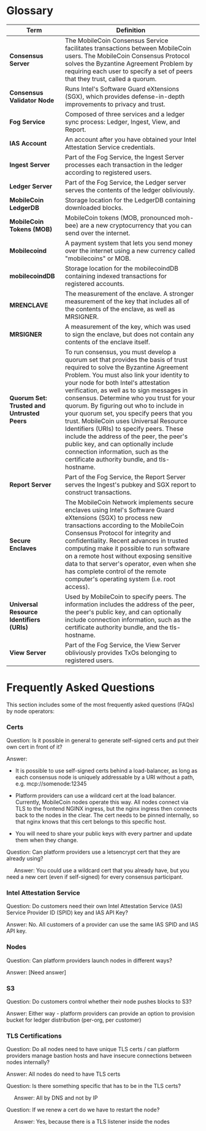 # Glossary

| Term | Definition |
| ----------- | ----------- |
| **Consensus Server** | The MobileCoin Consensus Service facilitates transactions between MobileCoin users. The MobileCoin Consensus Protocol solves the Byzantine Agreement Problem by requiring each user to specify a set of peers that they trust, called a quorum.  |
| **Consensus Validator Node** | Runs Intel's Software Guard eXtensions (SGX), which provides defense-in-depth improvements to privacy and trust. |
| **Fog Service** | Composed of three services and a ledger sync process: Ledger, Ingest, View, and Report. |
| **IAS Account** | An account after you have obtained your Intel Attestation Service credentials. |
| **Ingest Server** | Part of the Fog Service, the Ingest Server processes each transaction in the ledger according to registered users. |
| **Ledger Server** | Part of the Fog Service, the Ledger server serves the contents of the ledger obliviously. |
| **MobileCoin LedgerDB** | Storage location for the LedgerDB containing downloaded blocks. |
| **MobileCoin Tokens (MOB)** | MobileCoin tokens (MOB, pronounced moh-bee) are a new cryptocurrency that you can send over the internet. |
| **Mobilecoind** | A payment system that lets you send money over the internet using a new currency called "mobilecoins" or MOB. |
| **mobilecoindDB** | Storage location for the mobilecoindDB containing indexed transactions for registered accounts. |
| **MRENCLAVE** | The measurement of the enclave. A stronger measurement of the key that includes all of the contents of the enclave, as well as MRSIGNER. |
| **MRSIGNER** | A measurement of the key, which was used to sign the enclave, but does not contain any contents of the enclave itself. |
| **Quorum Set: Trusted and Untrusted Peers**  | To run consensus, you must develop a quorum set that provides the basis of trust required to solve the Byzantine Agreement Problem. You must also link your identity to your node for both Intel's attestation verification, as well as to sign messages in consensus. Determine who you trust for your quorum. By figuring out who to include in your quorum set, you specify peers that you trust. MobileCoin uses Universal Resource Identifiers (URIs) to specify peers. These include the address of the peer, the peer's public key, and can optionally include connection information, such as the certificate authority bundle, and tls-hostname. |
| **Report Server** | Part of the Fog Service, the Report Server serves the Ingest's pubkey and SGX report to construct transactions. |
| **Secure Enclaves** | The MobileCoin Network implements secure enclaves using Intel's Software Guard eXtensions (SGX) to process new transactions according to the MobileCoin Consensus Protocol for integrity and confidentiality. Recent advances in trusted computing make it possible to run software on a remote host without exposing sensitive data to that server's operator, even when she has complete control of the remote computer's operating system (i.e. root access). |
| **Universal Resource Identifiers (URIs)** | Used by MobileCoin to specify peers. The information includes the address of the peer, the peer's public key, and can optionally include connection information, such as the certificate authority bundle, and the tls-hostname. |
| **View Server** | Part of the Fog Service, the View Server obliviously provides TxOs belonging to registered users. |

# Frequently Asked Questions

This section includes some of the most frequently asked questions (FAQs) by node operators:

### Certs

Question: Is it possible in general to generate self-signed certs and put their own cert in front of it?

Answer:

-   It is possible to use self-signed certs behind a load-balancer, as long as each consensus node is uniquely addressable by a URI without a path, e.g. mcp://somenode:12345

-   Platform providers can use a wildcard cert at the load balancer. Currently, MobileCoin nodes operate this way. All nodes connect via TLS to the frontend NGINX ingress, but the nginx ingress then connects back to the nodes in the clear. The cert needs to be pinned internally, so that nginx knows that this cert belongs to this specific host. 

-   You will need to share your public keys with every partner and update them when they change.

Question: Can platform providers use a letsencrypt cert that they are already using?

     Answer: You could use a wildcard cert that you already have, but you need a new cert (even if self-signed) for every consensus participant.

### Intel Attestation Service

Question: Do customers need their own Intel Attestation Service (IAS) Service Provider ID (SPID) key and IAS API Key?

Answer: No. All customers of a provider can use the same IAS SPID and IAS API key.

### Nodes

Question: Can platform providers launch nodes in different ways?

Answer:  [Need answer]

### S3

Question: Do customers control whether their node pushes blocks to S3?

Answer: Either way - platform providers can provide an option to provision bucket for ledger distribution (per-org, per customer)

### TLS Certifications

Question: Do all nodes need to have unique TLS certs / can platform providers manage bastion hosts and have insecure connections between nodes internally?

Answer: All nodes do need to have TLS certs

Question: Is there something specific that has to be in the TLS certs?

     Answer: All by DNS and not by IP

Question: If we renew a cert do we have to restart the node?

     Answer: Yes, because there is a TLS listener inside the nodes
